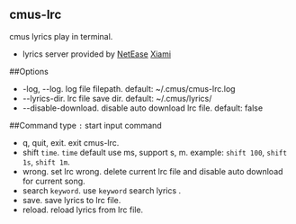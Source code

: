 ## cmus-lrc

cmus lyrics play in terminal.

- lyrics server provided by [NetEase](https://music.163.com) [Xiami](https://xiami.com)

##Options
* -log, --log. log file filepath. default: ~/.cmus/cmus-lrc.log
* --lyrics-dir. lrc file save dir. default: ~/.cmus/lyrics/
* --disable-download. disable auto download lrc file. default: false

##Command
type `:` start input command
* q, quit, exit. exit cmus-lrc.
* shift `time`. `time` default use ms, support s, m. example: `shift 100`, `shift 1s`, `shift 1m`.
* wrong. set lrc wrong. delete current lrc file and disable auto download for current song.
* search `keyword`. use `keyword` search lyrics .
* save. save lyrics to lrc file.
* reload. reload lyrics from lrc file.
